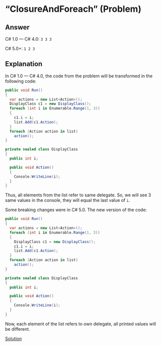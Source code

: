 # “ClosureAndForeach” (Problem)

## Answer

C# 1.0 — C# 4.0: `3 3 3`

C# 5.0+: `1 2 3`

## Explanation

In C# 1.0 — C# 4.0, the code from the problem will be transformed in the following code:

```cs
public void Run()
{
  var actions = new List<Action>();
  DisplayClass c1 = new DisplayClass();
  foreach (int i in Enumerable.Range(1, 3))
  {
    с1.i = i;
    list.Add(c1.Action);
  }
  foreach (Action action in list)
    action();
}

private sealed class DisplayClass
{
  public int i;

  public void Action()
  {
    Console.WriteLine(i);
  }
}
```

Thus, all elements from the list refer to same delegate. So, we will see 3 same values in the console, they will equal the last value of `i`.

Some breaking changes were in C# 5.0. The new version of the code:

```cs
public void Run()
{
  var actions = new List<Action>();
  foreach (int i in Enumerable.Range(1, 3))
  {
    DisplayClass c1 = new DisplayClass();
    с1.i = i;
    list.Add(c1.Action);
  }
  foreach (Action action in list)
    action();
}

private sealed class DisplayClass
{
  public int i;

  public void Action()
  {
    Console.WriteLine(i);
  }
}
```

Now, each element of the list refers to own delegate, all printed values will be different.

[Solution](./ClosureAndForeach-P.md)